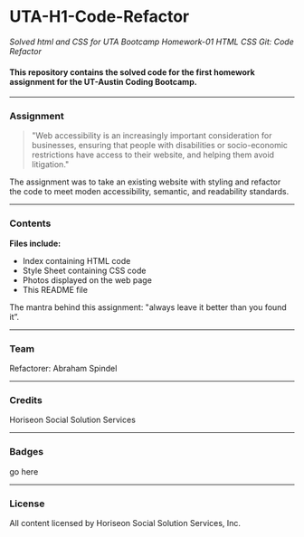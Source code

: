 # UTA-H1-Code-Refactor
*Solved html and CSS for UTA Bootcamp Homework-01 HTML CSS Git: Code Refactor*
#### This repository contains the solved code for the first homework assignment for the UT-Austin Coding Bootcamp.

---

### Assignment
>"Web accessibility is an increasingly important consideration for businesses, ensuring that people with 
>disabilities or socio-economic restrictions have access to their website, and helping them avoid litigation." 

The assignment was to take an existing website with styling and refactor the code to meet moden accessibility, semantic, and readability standards. 

---

### Contents
**Files include:**
* Index containing HTML code
* Style Sheet containing CSS code
* Photos displayed on the web page
* This README file

The mantra behind this assignment: "always leave it better than you found it”.

---

### Team
Refactorer: Abraham Spindel

---

### Credits
Horiseon Social Solution Services

---

### Badges
go here

---

### License
All content licensed by Horiseon Social Solution Services, Inc. 
